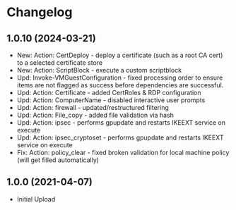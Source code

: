 ﻿# Changelog

## 1.0.10 (2024-03-21)

+ New: Action: CertDeploy - deploy a certificate (such as a root CA cert) to a selected certificate store
+ New: Action: ScriptBlock - execute a custom scriptblock
+ Upd: Invoke-VMGuestConfiguration - fixed processing order to ensure items are not flagged as success before dependencies are successful.
+ Upd: Action: Certificate - added CertRoles & RDP configuration
+ Upd: Action: ComputerName - disabled interactive user prompts
+ Upd: Action: firewall - updated/restructured filtering
+ Upd: Action: File_copy - added file validation via hash
+ Upd: Action: ipsec - performs gpupdate and restarts IKEEXT service on execute
+ Upd: Action: ipsec_cryptoset - performs gpupdate and restarts IKEEXT service on execute
+ Fix: Action: policy_clear - fixed broken validation for local machine policy (will get filled automatically)

## 1.0.0 (2021-04-07)

+ Initial Upload
